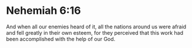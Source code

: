 # Nehemiah 6:16

And when all our enemies heard of it, all the nations around us were afraid and fell greatly in their own esteem, for they perceived that this work had been accomplished with the help of our God.
